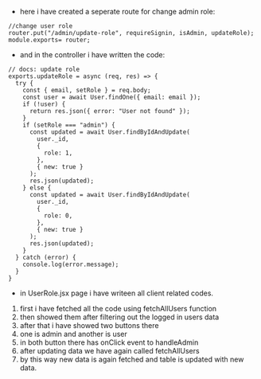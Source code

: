 - here i have created a seperate route for change admin role:

```
//change user role
router.put("/admin/update-role", requireSignin, isAdmin, updateRole);
module.exports= router;
```

- and in the controller i have written the code:

```
// docs: update role
exports.updateRole = async (req, res) => {
  try {
    const { email, setRole } = req.body;
    const user = await User.findOne({ email: email });
    if (!user) {
      return res.json({ error: "User not found" });
    }
    if (setRole === "admin") {
      const updated = await User.findByIdAndUpdate(
        user._id,
        {
          role: 1,
        },
        { new: true }
      );
      res.json(updated);
    } else {
      const updated = await User.findByIdAndUpdate(
        user._id,
        {
          role: 0,
        },
        { new: true }
      );
      res.json(updated);
    }
  } catch (error) {
    console.log(error.message);
  }
}
```

- in UserRole.jsx page i have writeen all client related codes.

<ol>
<li>first i have fetched all the code using fetchAllUsers function</li>
<li>then showed them after filtering out the logged in users data</li>
<li>after that i have showed two buttons there</li>
<li>one is admin and another is user</li>
<li>in both button there has onClick event to handleAdmin</li>
<li>after updating data we have again called fetchAllUsers</li>
<li>by this way new data is again fetched and table is updated with new data.</li>
</ol>